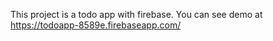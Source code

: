 This project is a todo app with firebase. You can see demo at https://todoapp-8589e.firebaseapp.com/